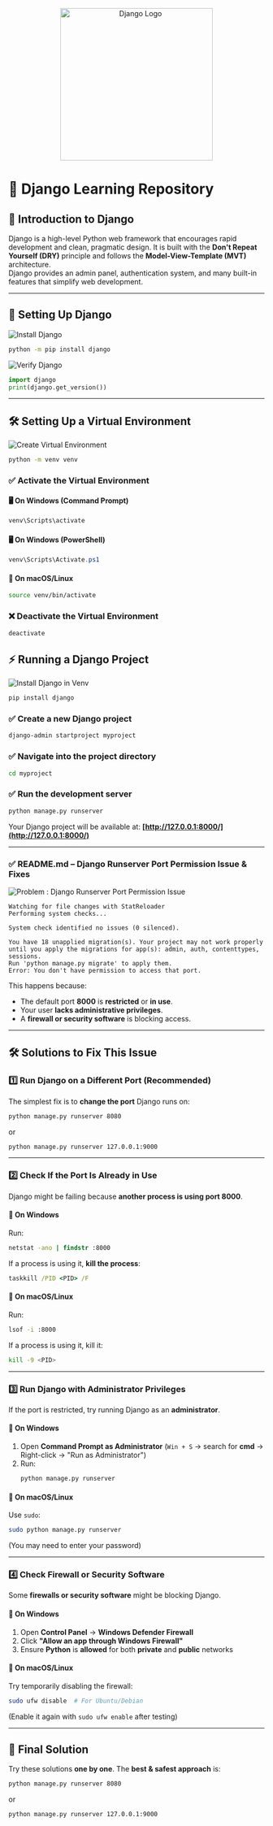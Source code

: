 <p align="center">
  <a href="https://docs.djangoproject.com/en/stable/" target="_blank">
    <img src="https://encrypted-tbn0.gstatic.com/images?q=tbn:ANd9GcQZ7gi-Vovymw3486xkL9Oz9jBzCXEVyvPxIA&s#gh-light-mode-only" width="300" alt="Django Logo">
    <!-- <img src="https://codereview.doctor/django-logo.png#gh-dark-mode-only" width="300" alt="Django Logo"> -->
  </a>
</p>


# 🚀 Django Learning Repository

## 📌 Introduction to Django  
Django is a high-level Python web framework that encourages rapid development and clean, pragmatic design. It is built with the **Don't Repeat Yourself (DRY)** principle and follows the **Model-View-Template (MVT)** architecture.  
Django provides an admin panel, authentication system, and many built-in features that simplify web development.

---

## 🔧 Setting Up Django  

![Install Django](https://img.shields.io/badge/Install%20Django-green?style=for-the-badge&logo=python)  
```bash
python -m pip install django
```
  
![Verify Django](https://img.shields.io/badge/Verify%20Django-blue?style=for-the-badge&logo=python)  
```python
import django
print(django.get_version())
```

---

## 🛠 Setting Up a Virtual Environment  

![Create Virtual Environment](https://img.shields.io/badge/Create%20Venv-orange?style=for-the-badge&logo=python)  
```bash
python -m venv venv
```

### ✅ Activate the Virtual Environment  

#### 🖥️ On Windows (Command Prompt)  
```cmd
venv\Scripts\activate
```

#### 🖥️ On Windows (PowerShell)  
```powershell
venv\Scripts\Activate.ps1
```

#### 🍏 On macOS/Linux  
```bash
source venv/bin/activate
```

### ❌ Deactivate the Virtual Environment  
```bash
deactivate
```


## ⚡ Running a Django Project  

  
![Install Django in Venv](https://img.shields.io/badge/Install%20Django%20inside%20Venv-purple?style=for-the-badge&logo=python)  
```bash
pip install django
```

### ✅ Create a new Django project  
```bash
django-admin startproject myproject
```

### ✅ Navigate into the project directory  
```bash
cd myproject
```

### ✅ Run the development server  
```bash
python manage.py runserver
```

Your Django project will be available at: **[http://127.0.0.1:8000/](http://127.0.0.1:8000/)**  


---

### ✅ **README.md – Django Runserver Port Permission Issue & Fixes**

![Problem : Django Runserver Port Permission Issue](https://img.shields.io/badge/Problem:%20Django%20Runserver%20Port%20Permission%20Issue-white?style=for-the-badge&logo=python)  
```
Watching for file changes with StatReloader
Performing system checks...

System check identified no issues (0 silenced).

You have 18 unapplied migration(s). Your project may not work properly until you apply the migrations for app(s): admin, auth, contenttypes, sessions.
Run 'python manage.py migrate' to apply them.
Error: You don't have permission to access that port.

```
This happens because:
- The default port **8000** is **restricted** or **in use**.
- Your user **lacks administrative privileges**.
- A **firewall or security software** is blocking access.

---

## 🛠️ **Solutions to Fix This Issue**

### 1️⃣ **Run Django on a Different Port (Recommended)**
The simplest fix is to **change the port** Django runs on:
```bash
python manage.py runserver 8080
```
or
```bash
python manage.py runserver 127.0.0.1:9000
```

---

### 2️⃣ **Check If the Port Is Already in Use**
Django might be failing because **another process is using port 8000**.

#### 🔹 **On Windows**
Run:
```cmd
netstat -ano | findstr :8000
```
If a process is using it, **kill the process**:
```cmd
taskkill /PID <PID> /F
```

#### 🔹 **On macOS/Linux**
Run:
```bash
lsof -i :8000
```
If a process is using it, kill it:
```bash
kill -9 <PID>
```

---

### 3️⃣ **Run Django with Administrator Privileges**
If the port is restricted, try running Django as an **administrator**.

#### 🔹 **On Windows**
1. Open **Command Prompt as Administrator** (`Win + S` → search for **cmd** → Right-click → "Run as Administrator")
2. Run:
   ```cmd
   python manage.py runserver
   ```

#### 🔹 **On macOS/Linux**
Use `sudo`:
```bash
sudo python manage.py runserver
```
(You may need to enter your password)

---

### 4️⃣ **Check Firewall or Security Software**
Some **firewalls or security software** might be blocking Django.

#### 🔹 **On Windows**
1. Open **Control Panel** → **Windows Defender Firewall**  
2. Click **"Allow an app through Windows Firewall"**  
3. Ensure **Python** is **allowed** for both **private** and **public** networks  

#### 🔹 **On macOS/Linux**
Try temporarily disabling the firewall:
```bash
sudo ufw disable  # For Ubuntu/Debian
```
(Enable it again with `sudo ufw enable` after testing)

---

## 🎯 **Final Solution**
Try these solutions **one by one**. The **best & safest approach** is:
```bash
python manage.py runserver 8080
```
or  
```bash
python manage.py runserver 127.0.0.1:9000
```

 